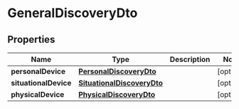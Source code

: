
# GeneralDiscoveryDto

## Properties
Name | Type | Description | Notes
------------ | ------------- | ------------- | -------------
**personalDevice** | [**PersonalDiscoveryDto**](PersonalDiscoveryDto.md) |  |  [optional]
**situationalDevice** | [**SituationalDiscoveryDto**](SituationalDiscoveryDto.md) |  |  [optional]
**physicalDevice** | [**PhysicalDiscoveryDto**](PhysicalDiscoveryDto.md) |  |  [optional]



